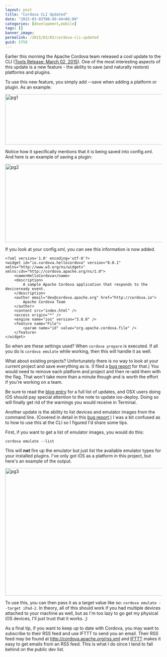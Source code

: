 ```yaml
---
layout: post
title: "Cordova CLI Updated"
date: "2015-03-03T08:49:44+06:00"
categories: [development,mobile]
tags: []
banner_image: 
permalink: /2015/03/03/cordova-cli-updated
guid: 5758
---
```


Earlier this morning the Apache Cordova team released a cool update to the CLI (<a href="http://cordova.apache.org/news/2015/03/02/tools-release.html">Tools Release: March 02, 2015</a>). One of the most interesting aspects of this update is a new feature - the ability to save (and naturally restore) platforms and plugins.

<!--more-->

To use this new feature, you simply add --save when adding a platform or plugin. As an example:

<a href="http://www.raymondcamden.com/wp-content/uploads/2015/03/pg1.png"><img src="https://static.raymondcamden.com/images/wp-content/uploads/2015/03/pg1.png" alt="pg1" width="674" height="162" class="alignnone size-full wp-image-5759" /></a>

Notice how it specifically mentions that it is being saved into config.xml. And here is an example of saving a plugin:

<a href="http://www.raymondcamden.com/wp-content/uploads/2015/03/pg2.png"><img src="https://static.raymondcamden.com/images/wp-content/uploads/2015/03/pg2.png" alt="pg2" width="960" height="252" class="alignnone size-full wp-image-5760" /></a>

If you look at your config.xml, you can see this information is now added.

<pre><code class="language-markup">&lt;?xml version='1.0' encoding='utf-8'?&gt;
&lt;widget id=&quot;io.cordova.hellocordova&quot; version=&quot;0.0.1&quot; xmlns=&quot;http://www.w3.org/ns/widgets&quot; xmlns:cdv=&quot;http://cordova.apache.org/ns/1.0&quot;&gt;
    &lt;name&gt;HelloCordova&lt;/name&gt;
    &lt;description&gt;
        A sample Apache Cordova application that responds to the deviceready event.
    &lt;/description&gt;
    &lt;author email=&quot;dev@cordova.apache.org&quot; href=&quot;http://cordova.io&quot;&gt;
        Apache Cordova Team
    &lt;/author&gt;
    &lt;content src=&quot;index.html&quot; /&gt;
    &lt;access origin=&quot;*&quot; /&gt;
    &lt;engine name=&quot;ios&quot; version=&quot;3.8.0&quot; /&gt;
    &lt;feature name=&quot;File&quot;&gt;
        &lt;param name=&quot;id&quot; value=&quot;org.apache.cordova.file&quot; /&gt;
    &lt;/feature&gt;
&lt;/widget&gt;</code></pre>

So when are these settings used? When <code>cordova prepare</code> is executed. If all you do is <code>cordova emulate</code> while working, then this will handle it as well. 

What about existing projects? Unfortunately there is no way to look at your current project and save everything as is. (I filed a <a href="https://issues.apache.org/jira/browse/CB-8593">bug report</a> for that.) You would need to remove each platform and project and then re-add them with the flag. That won't take more than a minute though and is worth the effort if you're working on a team. 

Be sure to read the <a href="http://cordova.apache.org/news/2015/03/02/tools-release.html">blog entry</a> for a full list of updates, and OSX users doing iOS should pay special attention to the note to update ios-deploy. Doing so will finally get rid of the warnings you would receive in Terminal. 

Another update is the ability to list devices and emulator images from the command line. (Covered in detail in this <a href="https://issues.apache.org/jira/browse/CB-8168">bug report</a>.) I was a bit confused as to how to use this at the CLI so I figured I'd share some tips.

First, if you want to get a list of emulator images, you would do this:

<code>cordova emulate --list</code>

This will <strong>not</strong> fire up the emulator but just list the available emulator types for your installed plugins. I've only got iOS as a platform in this project, but here's an example of the output.

<a href="http://www.raymondcamden.com/wp-content/uploads/2015/03/pg3.png"><img src="https://static.raymondcamden.com/images/wp-content/uploads/2015/03/pg3.png" alt="pg3" width="850" height="410" class="alignnone size-full wp-image-5761" /></a>

To use this, you can then pass it as a target value like so: <code>cordova emulate --target iPad-2</code>. In theory, all of this should work if you had multiple devices attached to your machine as well, but as I'm too lazy to go get my physical iOS devices, I'll just trust that it works. ;)

As a final tip, if you want to keep up to date with Cordova, you may want to subscribe to their RSS feed and use IFTTT to send you an email. Their RSS feed may be found at <a href="http://cordova.apache.org/rss.xml">http://cordova.apache.org/rss.xml</a> and <a href="http://www.ifttt.com">IFTTT</a> makes it easy to get emails from an RSS feed. This is what I do since I tend to fall behind on the public dev list.